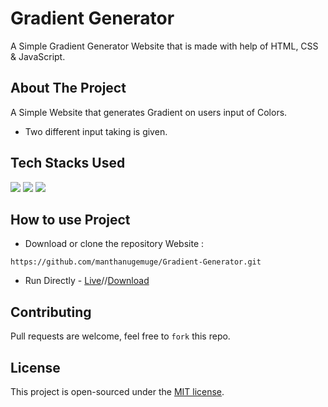 # Gradient Generator

A Simple Gradient Generator Website that is made with help of HTML, CSS & JavaScript.

## About The Project
A Simple Website that generates Gradient on users input of Colors.
- Two different input taking is given.

## Tech Stacks Used

<a target="_blank" href="https://www.w3schools.com/html/default.asp"><img src="https://img.shields.io/badge/html5%20-%23E34F26.svg?&style=for-the-badge&logo=html5&logoColor=white"></img></a>
<a target="_blank" href="https://www.w3schools.com/css/default.asp"><img src="https://img.shields.io/badge/css3%20-%231572B6.svg?&style=for-the-badge&logo=css3&logoColor=white"></img></a>
<a target="_blank" href="https://www.w3schools.com/js/default.asp"><img src="https://img.shields.io/badge/javascript%20-%23323330.svg?&style=for-the-badge&logo=javascript&logoColor=%23F7DF1E"></img></a>

## How to use Project

- Download or clone the repository Website : 
```
https://github.com/manthanugemuge/Gradient-Generator.git
```
- Run Directly - [Live](https://manthanugemuge.github.io/Gradient-Generator/)//[Download](https://github.com/manthanugemuge/Gradient-Generator/archive/refs/heads/main.zip)

## Contributing
Pull requests are welcome, feel free to ```fork``` this repo.

## License
This project is open-sourced under the [MIT license]().

